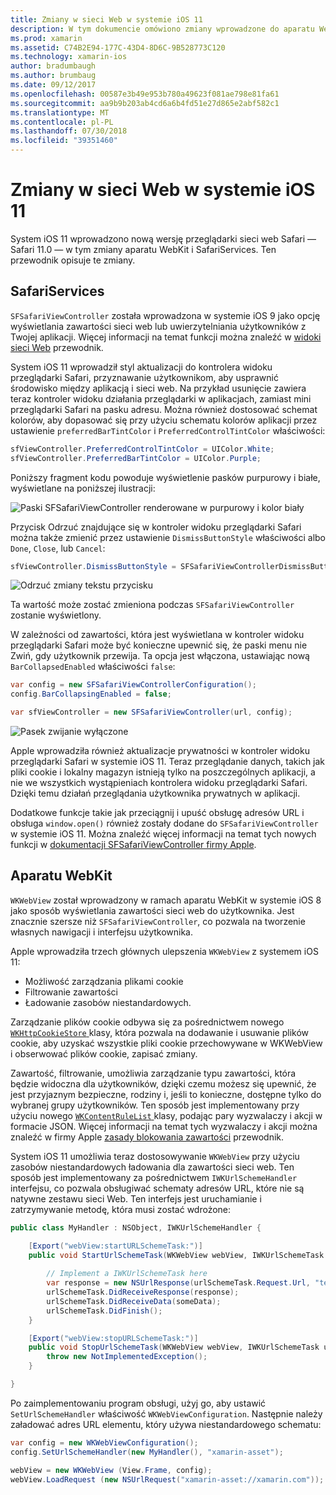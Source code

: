 ```yaml
---
title: Zmiany w sieci Web w systemie iOS 11
description: W tym dokumencie omówiono zmiany wprowadzone do aparatu WebKit i framework usług Safari w systemie iOS 11. Go w tym artykule opisano sposób pracy z style w SFSafariViewController aktualizacji i nowych funkcji w WKWebView.
ms.prod: xamarin
ms.assetid: C74B2E94-177C-43D4-8D6C-9B528773C120
ms.technology: xamarin-ios
author: bradumbaugh
ms.author: brumbaug
ms.date: 09/12/2017
ms.openlocfilehash: 00587e3b49e953b780a49623f081ae798e81fa61
ms.sourcegitcommit: aa9b9b203ab4cd6a6b4fd51e27d865e2abf582c1
ms.translationtype: MT
ms.contentlocale: pl-PL
ms.lasthandoff: 07/30/2018
ms.locfileid: "39351460"
---
```

# <a name="web-changes-in-ios-11"></a>Zmiany w sieci Web w systemie iOS 11

System iOS 11 wprowadzono nową wersję przeglądarki sieci web Safari — Safari 11.0 — w tym zmiany aparatu WebKit i SafariServices. Ten przewodnik opisuje te zmiany.

## <a name="safariservices"></a>SafariServices

`SFSafariViewController` została wprowadzona w systemie iOS 9 jako opcję wyświetlania zawartości sieci web lub uwierzytelniania użytkowników z Twojej aplikacji. Więcej informacji na temat funkcji można znaleźć w [widoki sieci Web](~/ios/user-interface/controls/uiwebview.md#safariviewcontroller) przewodnik.

System iOS 11 wprowadził styl aktualizacji do kontrolera widoku przeglądarki Safari, przyznawanie użytkownikom, aby usprawnić środowisko między aplikacją i sieci web. Na przykład usunięcie zawiera teraz kontroler widoku działania przeglądarki w aplikacjach, zamiast mini przeglądarki Safari na pasku adresu. Można również dostosować schemat kolorów, aby dopasować się przy użyciu schematu kolorów aplikacji przez ustawienie `preferredBarTintColor` i `PreferredControlTintColor` właściwości:

```csharp
sfViewController.PreferredControlTintColor = UIColor.White;
sfViewController.PreferredBarTintColor = UIColor.Purple;
```

Poniższy fragment kodu powoduje wyświetlenie pasków purpurowy i białe, wyświetlane na poniższej ilustracji:

![Paski SFSafariViewController renderowane w purpurowy i kolor biały](web-images/image1.png)

Przycisk Odrzuć znajdujące się w kontroler widoku przeglądarki Safari można także zmienić przez ustawienie `DismissButtonStyle` właściwości albo `Done`, `Close`, lub `Cancel`:

```csharp
sfViewController.DismissButtonStyle = SFSafariViewControllerDismissButtonStyle.Close;
```

![Odrzuć zmiany tekstu przycisku](web-images/image2.png)

Ta wartość może zostać zmieniona podczas `SFSafariViewController` zostanie wyświetlony.


W zależności od zawartości, która jest wyświetlana w kontroler widoku przeglądarki Safari może być konieczne upewnić się, że paski menu nie Zwiń, gdy użytkownik przewija. Ta opcja jest włączona, ustawiając nową `BarCollapsedEnabled` właściwości `false`:

```csharp
var config = new SFSafariViewControllerConfiguration();
config.BarCollapsingEnabled = false;

var sfViewController = new SFSafariViewController(url, config);
```

![Pasek zwijanie wyłączone](web-images/image3.png)

Apple wprowadziła również aktualizacje prywatności w kontroler widoku przeglądarki Safari w systemie iOS 11. Teraz przeglądanie danych, takich jak pliki cookie i lokalny magazyn istnieją tylko na poszczególnych aplikacji, a nie we wszystkich wystąpieniach kontrolera widoku przeglądarki Safari. Dzięki temu działań przeglądania użytkownika prywatnych w aplikacji.

Dodatkowe funkcje takie jak przeciągnij i upuść obsługę adresów URL i obsługa `window.open()` również zostały dodane do `SFSafariViewController` w systemie iOS 11. Można znaleźć więcej informacji na temat tych nowych funkcji w [dokumentacji SFSafariViewController firmy Apple](https://developer.apple.com/documentation/safariservices/sfsafariviewcontroller?changes=latest_minor).


## <a name="webkit"></a>Aparatu WebKit

`WKWebView` został wprowadzony w ramach aparatu WebKit w systemie iOS 8 jako sposób wyświetlania zawartości sieci web do użytkownika. Jest znacznie szersze niż `SFSafariViewController`, co pozwala na tworzenie własnych nawigacji i interfejsu użytkownika.

Apple wprowadziła trzech głównych ulepszenia `WKWebView` z systemem iOS 11: 

- Możliwość zarządzania plikami cookie
- Filtrowanie zawartości
- Ładowanie zasobów niestandardowych. 

Zarządzanie plików cookie odbywa się za pośrednictwem nowego [ `WKHttpCookieStore` ](https://developer.apple.com/documentation/webkit/wkhttpcookiestore) klasy, która pozwala na dodawanie i usuwanie plików cookie, aby uzyskać wszystkie pliki cookie przechowywane w WKWebView i obserwować plików cookie, zapisać zmiany.

Zawartość, filtrowanie, umożliwia zarządzanie typu zawartości, która będzie widoczna dla użytkowników, dzięki czemu możesz się upewnić, że jest przyjaznym bezpieczne, rodziny i, jeśli to konieczne, dostępne tylko do wybranej grupy użytkowników. Ten sposób jest implementowany przy użyciu nowego [ `WKContentRuleList` ](https://developer.apple.com/documentation/webkit/wkcontentrulelist) klasy, podając pary wyzwalaczy i akcji w formacie JSON. Więcej informacji na temat tych wyzwalaczy i akcji można znaleźć w firmy Apple [zasady blokowania zawartości](https://developer.apple.com/library/content/documentation/Extensions/Conceptual/ContentBlockingRules/Introduction/Introduction.html) przewodnik.

System iOS 11 umożliwia teraz dostosowywanie `WKWebView` przy użyciu zasobów niestandardowych ładowania dla zawartości sieci web. Ten sposób jest implementowany za pośrednictwem `IWKUrlSchemeHandler` interfejsu, co pozwala obsługiwać schematy adresów URL, które nie są natywne zestawu sieci Web. Ten interfejs jest uruchamianie i zatrzymywanie metodę, która musi zostać wdrożone:

```csharp
public class MyHandler : NSObject, IWKUrlSchemeHandler {

    [Export("webView:startURLSchemeTask:")]
    public void StartUrlSchemeTask(WKWebView webView, IWKUrlSchemeTask urlSchemeTask){
        
        // Implement a IWKUrlSchemeTask here
        var response = new NSUrlResponse(urlSchemeTask.Request.Url, "text/html", ContentLength, null);
        urlSchemeTask.DidReceiveResponse(response);
        urlSchemeTask.DidReceiveData(someData);
        urlSchemeTask.DidFinish();
    }

    [Export("webView:stopURLSchemeTask:")]
    public void StopUrlSchemeTask(WKWebView webView, IWKUrlSchemeTask urlSchemeTask){
        throw new NotImplementedException();
    }

}
``` 

Po zaimplementowaniu program obsługi, użyj go, aby ustawić `SetUrlSchemeHandler` właściwość `WKWebViewConfiguration`. Następnie należy załadować adres URL elementu, który używa niestandardowego schematu:

```csharp
var config = new WKWebViewConfiguration();
config.SetUrlSchemeHandler(new MyHandler(), "xamarin-asset");

webView = new WKWebView (View.Frame, config);
webView.LoadRequest (new NSUrlRequest("xamarin-asset://xamarin.com"));
```

